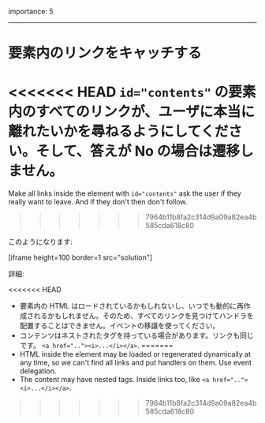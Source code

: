 importance: 5

---

# 要素内のリンクをキャッチする

<<<<<<< HEAD
`id="contents"` の要素内のすべてのリンクが、ユーザに本当に離れたいかを尋ねるようにしてください。そして、答えが No の場合は遷移しません。
=======
Make all links inside the element with `id="contents"` ask the user if they really want to leave. And if they don't then don't follow.
>>>>>>> 7964b11b8fa2c314d9a09a82ea4b585cda618c80

このようになります:

[iframe height=100 border=1 src="solution"]

詳細:

<<<<<<< HEAD
- 要素内の HTML はロードされているかもしれないし、いつでも動的に再作成されるかもしれません。そのため、すべてのリンクを見つけてハンドラを配置することはできません。イベントの移譲を使ってください。
- コンテンツはネストされたタグを持っている場合があります。リンクも同じです。 `<a href=".."><i>...</i></a>`.
=======
- HTML inside the element may be loaded or regenerated dynamically at any time, so we can't find all links and put handlers on them. Use event delegation.
- The content may have nested tags. Inside links too, like `<a href=".."><i>...</i></a>`.
>>>>>>> 7964b11b8fa2c314d9a09a82ea4b585cda618c80
